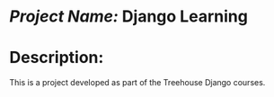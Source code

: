 # *Project Name:* Django Learning

# Description: 
This is a project developed as part of the Treehouse Django courses.
